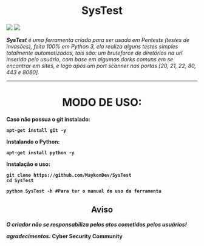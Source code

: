 <h1 text align='center'>SysTest</h1>

<img src='https://img.shields.io/badge/-open%20source%20-brightgreen'> <img src='https://img.shields.io/badge/-python%20-brightgreen'>

<p><i><strong>SysTest</strong> é uma ferramenta criada para ser usada em Pentests (testes de invasões), feita 100% em Python 3, ela realiza alguns testes simples totalmente automatizados, tais são: um bruteforce de diretórios na url inserida pelo usuário, com base em algumas dorks comuns em se encontrar em sites, e logo após um port scanner nas portas [20, 21, 22, 80, 443 e 8080].</i></p>

<hr>

<h1 text align='center'>MODO DE USO:</h1>

   <b>Caso não possua o git instalado:<b>
    
    apt-get install git -y

   <b>Instalando o Python:</b>

    apt-get install python -y

   <b>Instalação e uso:</b>
 
    git clone https://github.com/MaykonDev/SysTest
    cd SysTest
    
    python SysTest -h #Para ter o manual de uso da ferramenta

<h2 text align='center'>Aviso</h2>

<b><i> O criador não se responsabiliza pelos atos cometidos pelos usuários!</b></i>

<i>agradecimentos:</i> <b>Cyber Security Community</b>
